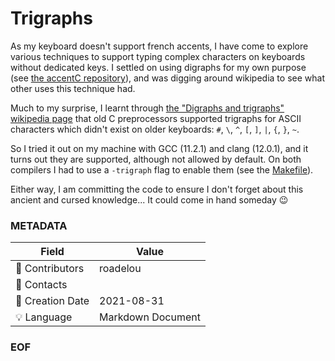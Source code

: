 # Trigraphs

As my keyboard doesn't support french accents, I have come to explore various techniques to support typing complex characters on keyboards without dedicated keys. I settled on using digraphs for my own purpose (see [the accentC repository](https://github.com/roadelou/accentC)), and was digging around wikipedia to see what other uses this technique had.

Much to my surprise, I learnt through [the "Digraphs and trigraphs" wikipedia page](https://en.wikipedia.org/wiki/Digraphs_and_trigraphs) that old C preprocessors supported trigraphs for ASCII characters which didn't exist on older keyboards: `#`, `\`, `^`, `[`, `]`, `|`, `{`, `}`, `~`.

So I tried it out on my machine with GCC (11.2.1) and clang (12.0.1), and it turns out they are supported, although not allowed by default. On both compilers I had to use a `-trigraph` flag to enable them (see the [Makefile](Makefile)).

Either way, I am committing the code to ensure I don't forget about this ancient and cursed knowledge... It could come in hand someday :wink:

### METADATA

Field | Value
--- | ---
:pencil: Contributors | roadelou
:email: Contacts | 
:date: Creation Date | 2021-08-31
:bulb: Language | Markdown Document

### EOF
